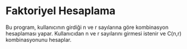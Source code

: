 # Faktoriyel Hesaplama
 Bu program, kullanıcının girdiği n ve r sayılarına göre kombinasyon hesaplaması yapar. Kullanıcıdan n ve r sayılarını girmesi istenir ve C(n,r) kombinasyonunu hesaplar.
